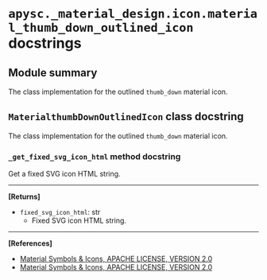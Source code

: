 # `apysc._material_design.icon.material_thumb_down_outlined_icon` docstrings

## Module summary

The class implementation for the outlined `thumb_down` material icon.

## `MaterialthumbDownOutlinedIcon` class docstring

The class implementation for the outlined `thumb_down` material icon.

### `_get_fixed_svg_icon_html` method docstring

Get a fixed SVG icon HTML string.<hr>

**[Returns]**

- `fixed_svg_icon_html`: str
  - Fixed SVG icon HTML string.

<hr>

**[References]**

- [Material Symbols & Icons, APACHE LICENSE, VERSION 2.0](https://fonts.google.com/icons?icon.size=24&icon.color=%23e8eaed)
- [Material Symbols & Icons, APACHE LICENSE, VERSION 2.0](https://www.apache.org/licenses/LICENSE-2.0.html)